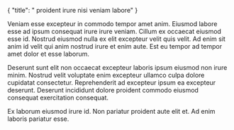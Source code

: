 {
  "title": " proident irure nisi veniam labore"
}

Veniam esse excepteur in commodo tempor amet anim. Eiusmod labore esse ad ipsum consequat irure irure veniam. Cillum ex occaecat eiusmod esse id. Nostrud eiusmod nulla ex elit excepteur velit quis velit. Ad enim sit anim id velit qui anim nostrud irure et enim aute. Est eu tempor ad tempor amet dolor et esse laborum.

Deserunt sunt elit non occaecat excepteur laboris ipsum eiusmod non irure minim. Nostrud velit voluptate enim excepteur ullamco culpa dolore cupidatat consectetur. Reprehenderit ad excepteur ipsum ea excepteur deserunt. Deserunt incididunt dolore proident commodo eiusmod consequat exercitation consequat.

Ex laborum eiusmod irure id. Non pariatur proident aute elit et. Ad enim laboris pariatur esse.